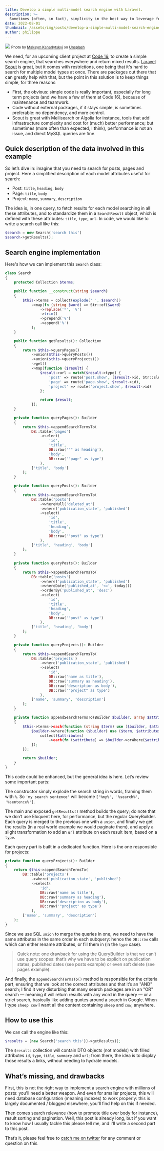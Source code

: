 ```yaml
---
title: Develop a simple multi-model search engine with Laravel.
description: >-
  Sometimes (often, in fact), simplicity in the best way to leverage features.
date: 2022-08-01
thumbnail: /assets/img/posts/develop-a-simple-multi-model-search-engine-with-laravel/thumbnail.jpg
author: philippe
---
```


![](/assets/img/posts/develop-a-simple-multi-model-search-engine-with-laravel/cover.jpg)
<small>Photo by <a href="https://unsplash.com/@qwitka?utm_source=unsplash&utm_medium=referral&utm_content=creditCopyText">Maksym Kaharlytskyi</a> on <a href="https://unsplash.com/s/photos/index?utm_source=unsplash&utm_medium=referral&utm_content=creditCopyText">Unsplash</a></small>

We need, for an upcoming client project at [Code 16](https://code16.fr/en), to create a simple search engine, that searches everywhere and return mixed results. [Laravel Scout](https://laravel.com/docs/9.x/scout) is great, but it comes with restrictions, one being that it's hard to search for multiple model types at once. There are packages out there that can greatly help with that, but the point in this solution is to keep things simple, for three reasons: 

 - First, the obvious: simple code is really important, especially for long term projects (and we have a few of them at Code 16), because of maintenance and teamwork.
 - Code without external packages, if it stays simple, is sometimes preferable: no dependency, and more control.
 - Scout is great with Meilisearch or Algolia for instance, tools that add infrastructure complexity and cost for (much) better performance; but sometimes (more often than expected, I think), performance is not an issue, and direct MySQL queries are fine. 

## Quick description of the data involved in this example

So let’s dive in: imagine that you need to search for posts, pages and project. Here a simplified description of each model attributes useful for search:

 - Post: `title`, `heading`, `body`
 - Page: `title`, `body`
 - Project: `name`, `summary`, `description`

The idea is, in one query, to fetch results for each model searching in all these attributes, and to standardize them in a `SearchResult` object, which is defined with these attributes: `title`, `type`, `url`. In code, we would like to write a search call like this:

```php
$search = new Search('search this')
$search->getResults();
```

## Search engine implementation

Here's how we can implement this `Search` class:

```php
class Search
{
    protected Collection $terms;

    public function __construct(string $search)
    {
        $this->terms = collect(explode(' ', $search))
            ->map(fn (string $word) => Str::of($word)
                ->replace('*', '%')
                ->trim()
                ->prepend('%')
                ->append('%')
            );
    }

    public function getResults(): Collection
    {
        return $this->queryPages()
            ->union($this->queryPosts())
            ->union($this->queryProjects())
            ->get()
            ->map(function ($result) {
                $result->url = match($result->type) {
                    'post' => route('post.show', [$result->id, Str::slug($result->title)]),
                    'page' => route('page.show', $result->id),
                    'project' => route('project.show', $result->id)
                };

                return $result;
            });
    }

    private function queryPages(): Builder
    {
        return $this->appendSearchTermsTo(
            DB::table('pages')
                ->select(
                    'id',
                    'title',
                    DB::raw('"" as heading'),
                    'body',
                    DB::raw('"page" as type')
                ),
            ['title', 'body']
        );
    }

    private function queryPosts(): Builder
    {
        return $this->appendSearchTermsTo(
            DB::table('posts')
                ->whereNull('deleted_at')
                ->where('publication_state', 'published')
                ->select(
                    'id',
                    'title',
                    'heading',
                    'body',
                    DB::raw('"post" as type')
                ),
            ['title', 'heading', 'body']
        );
    }
    
    private function queryPosts(): Builder
    {
        return $this->appendSearchTermsTo(
            DB::table('posts')
                ->where('publication_state', 'published')
                ->whereDate('published_at', '<=', today())
                ->orderBy('published_at', 'desc')
                ->select(
                    'id',
                    'title',
                    'heading',
                    'body',
                    DB::raw('"post" as type')
                ),
            ['title', 'heading', 'body']
        );
    }

    private function queryProjects(): Builder
    {
        return $this->appendSearchTermsTo(
            DB::table('projects')
                ->where('publication_state', 'published')
                ->select(
                    'id',
                    DB::raw('name as title'),
                    DB::raw('summary as heading'),
                    DB::raw('description as body'),
                    DB::raw('"project" as type')
                ),
            ['name', 'summary', 'description']
        );
    }

    private function appendSearchTermsTo(Builder $builder, array $attributes): Builder
    {
        $this->terms->each(function (string $term) use ($builder, $attributes) {
            $builder->where(function ($builder) use ($term, $attributes) {
                collect($attributes)
                    ->each(fn ($attribute) => $builder->orWhere($attribute, 'like', $term));
            });
        });

        return $builder;
    }
}
```

This code could be enhanced, but the general idea is here. Let’s review some important parts:

The constructor simply explode the search string in words, framing them with `%`. So `'my search sentence'` will become `['%my%', '%search%', '%sentence%']`.

The main and exposed `getResults()` method builds the query; do note that we don’t use Eloquent here, for performance, but the regular QueryBuilder. Each query is merged to the previous one with a `union`, and finally we get the results (in a real world example we would paginate them), and apply a slight transformation to add an `url` attribute on each result item, based on a `type`.

Each query part is built in a dedicated function. Here is the one responsible for projects:

```php
private function queryProjects(): Builder
{
    return $this->appendSearchTermsTo(
        DB::table('projects')
            ->where('publication_state', 'published')
            ->select(
                'id',
                DB::raw('name as title'),
                DB::raw('summary as heading'),
                DB::raw('description as body'),
                DB::raw('"project" as type')
            ),
        ['name', 'summary', 'description']
    );
}
```

Since we use SQL `union` to merge the queries in one, we need to have the same attributes in the same order in each subquery: hence the `DB::raw` calls which can either rename attributes, or fill them in (in the `type` case).

> Quick note: one drawback for using the QueryBuilder is that we can’t use query scopes: that’s why we have to be explicit on publication states, published dates (see posts example) or even soft delete (see pages example).

And finally, the `appendSearchTermsTo()` method is responsible for the criteria part, ensuring that we look at the correct attributes and that it’s an "AND" search; I find it very disturbing that many search packages are  in an "OR" search — meaning it will return results with any word in the query — or a strict search, basically like adding quotes around a search in Google. When I type `sheep cow` I want all the content containing `sheep` and `cow`, anywhere.

## How to use this

We can call the engine like this:

```php
$results = (new Search('search this'))->getResults();
```

The `$results` collection will contain DTO objects (not models) with filled attributes `id`, `type`, `title`, `summary` and `url`; from there, the idea is to display those results a links, without needing to hydrate models.

## What’s missing, and drawbacks

First, this is not the right way to implement a search engine with millions of posts: you'll need a better weapon. And even for smaller projects, this will need database configuration (meaning indexes) to work properly: this is largely documented / blogged elsewhere, you'll find help on this if needed.

Then comes search relevance (how to promote title over body for instance), result sorting and pagination. Well, this post is already long, but if you want to know how I usually tackle this please tell me, and I'll write a second part to this post.

That’s it, please feel free to [catch me on twitter](https://twitter.com/dvlpp) for any comment or question on this.
